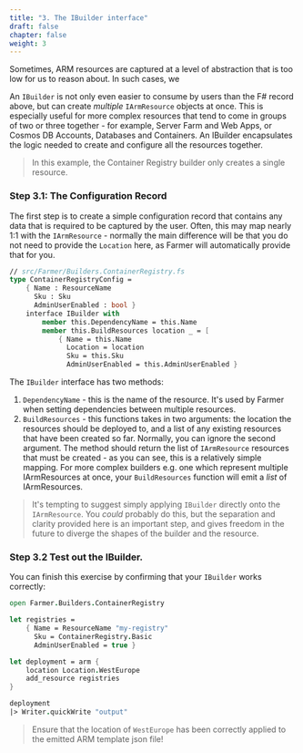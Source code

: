 ```yaml
---
title: "3. The IBuilder interface"
draft: false
chapter: false
weight: 3
---
```


Sometimes, ARM resources are captured at a level of abstraction that is too low for us to reason about. In such cases, we

An `IBuilder` is not only even easier to consume by users than the F# record above, but can create *multiple* `IArmResource` objects at once. This is especially useful for more complex resources that tend to come in groups of two or three together - for example, Server Farm and Web Apps, or Cosmos DB Accounts, Databases and Containers. An IBuilder encapsulates the logic needed to create and configure all the resources together.

> In this example, the Container Registry builder only creates a single resource.

### Step 3.1: The Configuration Record
The first step is to create a simple configuration record that contains any data that is required to be captured by the user. Often, this may map nearly 1:1 with the `IArmResource` - normally the main difference will be that you do not need to provide the `Location` here, as Farmer will automatically provide that for you.

```fsharp
// src/Farmer/Builders.ContainerRegistry.fs
type ContainerRegistryConfig =
    { Name : ResourceName
      Sku : Sku
      AdminUserEnabled : bool }
    interface IBuilder with
        member this.DependencyName = this.Name
        member this.BuildResources location _ = [
            { Name = this.Name
              Location = location
              Sku = this.Sku
              AdminUserEnabled = this.AdminUserEnabled }
```

The `IBuilder` interface has two methods:

1. `DependencyName` - this is the name of the resource. It's used by Farmer when setting dependencies between multiple resources.
2. `BuildResources` - this functions takes in two arguments: the location the resources should be deployed to, and a list of any existing resources that have been created so far. Normally, you can ignore the second argument. The method should return the list of `IArmResource` resources that must be created - as you can see, this is a relatively simple mapping. For more complex builders e.g. one which represent multiple IArmResources at once, your `BuildResources` function will emit a *list* of IArmResources.

> It's tempting to suggest simply applying `IBuilder` directly onto the `IArmResource`. You *could* probably do this, but the separation and clarity provided here is an important step, and gives freedom in the future to diverge the shapes of the builder and the resource.

### Step 3.2 Test out the IBuilder.

You can finish this exercise by confirming that your `IBuilder` works correctly:

```fsharp
open Farmer.Builders.ContainerRegistry

let registries =
    { Name = ResourceName "my-registry"
      Sku = ContainerRegistry.Basic
      AdminUserEnabled = true }

let deployment = arm {
    location Location.WestEurope
    add_resource registries
}

deployment
|> Writer.quickWrite "output"
```

> Ensure that the location of `WestEurope` has been correctly applied to the emitted ARM template json file!